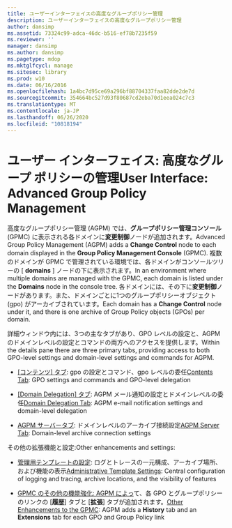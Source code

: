 ```yaml
---
title: ユーザーインターフェイスの高度なグループポリシー管理
description: ユーザーインターフェイスの高度なグループポリシー管理
author: dansimp
ms.assetid: 73324c99-adca-46dc-b516-ef78b7235f59
ms.reviewer: ''
manager: dansimp
ms.author: dansimp
ms.pagetype: mdop
ms.mktglfcycl: manage
ms.sitesec: library
ms.prod: w10
ms.date: 06/16/2016
ms.openlocfilehash: 1a4bc7d95ce69a296bf88704337faa82dde2de7d
ms.sourcegitcommit: 354664bc527d93f80687cd2eba70d1eea024c7c3
ms.translationtype: MT
ms.contentlocale: ja-JP
ms.lasthandoff: 06/26/2020
ms.locfileid: "10818194"
---
```

# <span data-ttu-id="ecac9-103">ユーザー インターフェイス: 高度なグループ ポリシーの管理</span><span class="sxs-lookup"><span data-stu-id="ecac9-103">User Interface: Advanced Group Policy Management</span></span>


<span data-ttu-id="ecac9-104">高度なグループポリシー管理 (AGPM) では、**グループポリシー管理コンソール**(GPMC) に表示される各ドメインに**変更制御**ノードが追加されます。</span><span class="sxs-lookup"><span data-stu-id="ecac9-104">Advanced Group Policy Management (AGPM) adds a **Change Control** node to each domain displayed in the **Group Policy Management Console** (GPMC).</span></span> <span data-ttu-id="ecac9-105">複数のドメインが GPMC で管理されている環境では、各ドメインがコンソールツリーの [ **domains** ] ノードの下に表示されます。</span><span class="sxs-lookup"><span data-stu-id="ecac9-105">In an environment where multiple domains are managed with the GPMC, each domain is listed under the **Domains** node in the console tree.</span></span> <span data-ttu-id="ecac9-106">各ドメインには、その下に**変更制御**ノードがあります。また、ドメインごとに1つのグループポリシーオブジェクト (gpo) がアーカイブされています。</span><span class="sxs-lookup"><span data-stu-id="ecac9-106">Each domain has a **Change Control** node under it, and there is one archive of Group Policy objects (GPOs) per domain.</span></span>

<span data-ttu-id="ecac9-107">詳細ウィンドウ内には、3つの主なタブがあり、GPO レベルの設定と、AGPM のドメインレベルの設定とコマンドの両方へのアクセスを提供します。</span><span class="sxs-lookup"><span data-stu-id="ecac9-107">Within the details pane there are three primary tabs, providing access to both GPO-level settings and domain-level settings and commands for AGPM.</span></span>

-   <span data-ttu-id="ecac9-108">[[コンテンツ] タブ](contents-tab.md): gpo の設定とコマンド、gpo レベルの委任</span><span class="sxs-lookup"><span data-stu-id="ecac9-108">[Contents Tab](contents-tab.md): GPO settings and commands and GPO-level delegation</span></span>

-   <span data-ttu-id="ecac9-109">[[Domain Delegation] タブ](domain-delegation-tab.md): AGPM メール通知の設定とドメインレベルの委任</span><span class="sxs-lookup"><span data-stu-id="ecac9-109">[Domain Delegation Tab](domain-delegation-tab.md): AGPM e-mail notification settings and domain-level delegation</span></span>

-   <span data-ttu-id="ecac9-110">[AGPM サーバータブ](agpm-server-tab.md): ドメインレベルのアーカイブ接続設定</span><span class="sxs-lookup"><span data-stu-id="ecac9-110">[AGPM Server Tab](agpm-server-tab.md): Domain-level archive connection settings</span></span>

<span data-ttu-id="ecac9-111">その他の拡張機能と設定:</span><span class="sxs-lookup"><span data-stu-id="ecac9-111">Other enhancements and settings:</span></span>

-   <span data-ttu-id="ecac9-112">[管理用テンプレートの設定](administrative-template-settings.md): ログとトレースの一元構成、アーカイブ場所、および機能の表示</span><span class="sxs-lookup"><span data-stu-id="ecac9-112">[Administrative Template Settings](administrative-template-settings.md): Central configuration of logging and tracing, archive locations, and the visibility of features</span></span>

-   <span data-ttu-id="ecac9-113">[GPMC のその他の機能強化: AGPM によっ](other-enhancements-to-the-gpmc.md)て、各 GPO とグループポリシーのリンクの [**履歴**] タブと [**拡張**] タブが追加されます。</span><span class="sxs-lookup"><span data-stu-id="ecac9-113">[Other Enhancements to the GPMC](other-enhancements-to-the-gpmc.md): AGPM adds a **History** tab and an **Extensions** tab for each GPO and Group Policy link</span></span>

 

 





